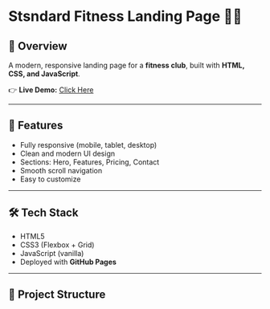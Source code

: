 # Stsndard Fitness Landing Page 🏋️‍♂️

## 📖 Overview
A modern, responsive landing page for a **fitness club**, built with **HTML, CSS, and JavaScript**.

👉 **Live Demo:** [Click Here](https://saranshaharwar-code.github.io/standard-fitness-landing-page/)

---

## 🚀 Features
- Fully responsive (mobile, tablet, desktop)
- Clean and modern UI design
- Sections: Hero, Features, Pricing, Contact
- Smooth scroll navigation
- Easy to customize

---

## 🛠️ Tech Stack
- HTML5  
- CSS3 (Flexbox + Grid)  
- JavaScript (vanilla)  
- Deployed with **GitHub Pages**

---

## 📂 Project Structure


